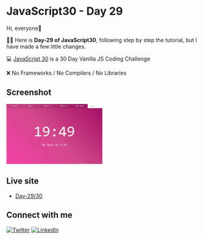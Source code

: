 # JavaScript30 - Day 29

Hi, everyone:wave:

:woman_technologist: Here is **Day-29 of JavaScript30**, following step by step the tutorial, but I have made a few little changes.

:computer: [JavaScript 30](https://javascript30.com) is a 30 Day Vanilla JS Coding Challenge

:x: No Frameworks / No Compilers / No Libraries

## Screenshot

<img src="./img/screenshot29.jpg" alt="screenshot29" style="width:50%;"/>

## Live site

- [Day-29/30](https://melissavi08.github.io/javascript-30/Day-29/index.html)

## Connect with me

<a href='https://twitter.com/melissa_vi2' target="_blank"><img alt='Twitter' src='https://img.shields.io/badge/melissa__vi2-100000?style=flat&logo=Twitter&logoColor=white&labelColor=00BFFF&color=FF69B4'/></a> <a href='https://www.linkedin.com/in/melissa-villegas' target="_blank"><img alt='LinkedIn' src='https://img.shields.io/badge/Melissa_Villegas-100000?style=flat&logo=LinkedIn&logoColor=white&labelColor=00BFFF&color=FF69B4'/></a>
